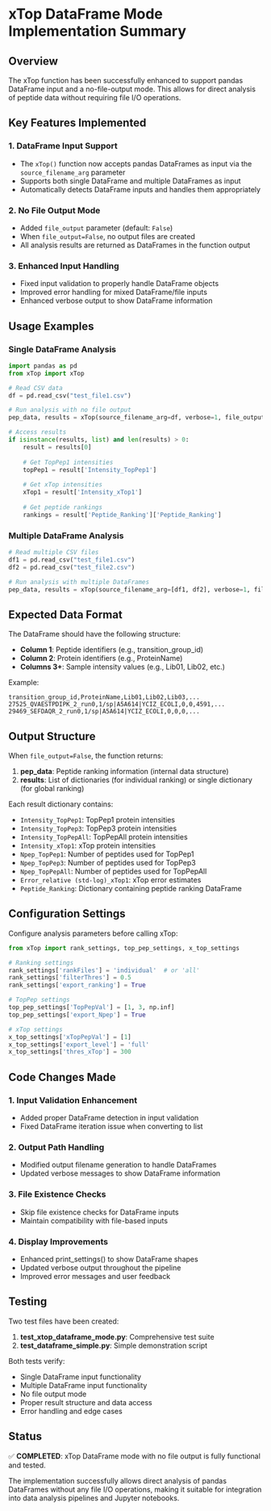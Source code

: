# xTop DataFrame Mode Implementation Summary

## Overview
The xTop function has been successfully enhanced to support pandas DataFrame input and a no-file-output mode. This allows for direct analysis of peptide data without requiring file I/O operations.

## Key Features Implemented

### 1. DataFrame Input Support
- The `xTop()` function now accepts pandas DataFrames as input via the `source_filename_arg` parameter
- Supports both single DataFrame and multiple DataFrames as input
- Automatically detects DataFrame inputs and handles them appropriately

### 2. No File Output Mode
- Added `file_output` parameter (default: `False`)
- When `file_output=False`, no output files are created
- All analysis results are returned as DataFrames in the function output

### 3. Enhanced Input Handling
- Fixed input validation to properly handle DataFrame objects
- Improved error handling for mixed DataFrame/file inputs
- Enhanced verbose output to show DataFrame information

## Usage Examples

### Single DataFrame Analysis
```python
import pandas as pd
from xTop import xTop

# Read CSV data
df = pd.read_csv("test_file1.csv")

# Run analysis with no file output
pep_data, results = xTop(source_filename_arg=df, verbose=1, file_output=False)

# Access results
if isinstance(results, list) and len(results) > 0:
    result = results[0]
    
    # Get TopPep1 intensities
    topPep1 = result['Intensity_TopPep1']
    
    # Get xTop intensities  
    xTop1 = result['Intensity_xTop1']
    
    # Get peptide rankings
    rankings = result['Peptide_Ranking']['Peptide_Ranking']
```

### Multiple DataFrame Analysis
```python
# Read multiple CSV files
df1 = pd.read_csv("test_file1.csv")
df2 = pd.read_csv("test_file2.csv")

# Run analysis with multiple DataFrames
pep_data, results = xTop(source_filename_arg=[df1, df2], verbose=1, file_output=False)
```

## Expected Data Format

The DataFrame should have the following structure:
- **Column 1**: Peptide identifiers (e.g., transition_group_id)
- **Column 2**: Protein identifiers (e.g., ProteinName)  
- **Columns 3+**: Sample intensity values (e.g., Lib01, Lib02, etc.)

Example:
```
transition_group_id,ProteinName,Lib01,Lib02,Lib03,...
27525_QVAESTPDIPK_2_run0,1/sp|A5A614|YCIZ_ECOLI,0,0,4591,...
29469_SEFDAQR_2_run0,1/sp|A5A614|YCIZ_ECOLI,0,0,0,...
```

## Output Structure

When `file_output=False`, the function returns:

1. **pep_data**: Peptide ranking information (internal data structure)
2. **results**: List of dictionaries (for individual ranking) or single dictionary (for global ranking)

Each result dictionary contains:
- `Intensity_TopPep1`: TopPep1 protein intensities
- `Intensity_TopPep3`: TopPep3 protein intensities  
- `Intensity_TopPepAll`: TopPepAll protein intensities
- `Intensity_xTop1`: xTop protein intensities
- `Npep_TopPep1`: Number of peptides used for TopPep1
- `Npep_TopPep3`: Number of peptides used for TopPep3
- `Npep_TopPepAll`: Number of peptides used for TopPepAll
- `Error_relative (std-log)_xTop1`: xTop error estimates
- `Peptide_Ranking`: Dictionary containing peptide ranking DataFrame

## Configuration Settings

Configure analysis parameters before calling xTop:

```python
from xTop import rank_settings, top_pep_settings, x_top_settings

# Ranking settings
rank_settings['rankFiles'] = 'individual'  # or 'all'
rank_settings['filterThres'] = 0.5
rank_settings['export_ranking'] = True

# TopPep settings
top_pep_settings['TopPepVal'] = [1, 3, np.inf]
top_pep_settings['export_Npep'] = True

# xTop settings
x_top_settings['xTopPepVal'] = [1]
x_top_settings['export_level'] = 'full'
x_top_settings['thres_xTop'] = 300
```

## Code Changes Made

### 1. Input Validation Enhancement
- Added proper DataFrame detection in input validation
- Fixed DataFrame iteration issue when converting to list

### 2. Output Path Handling
- Modified output filename generation to handle DataFrames
- Updated verbose messages to show DataFrame information

### 3. File Existence Checks
- Skip file existence checks for DataFrame inputs
- Maintain compatibility with file-based inputs

### 4. Display Improvements
- Enhanced print_settings() to show DataFrame shapes
- Updated verbose output throughout the pipeline
- Improved error messages and user feedback

## Testing

Two test files have been created:

1. **test_xtop_dataframe_mode.py**: Comprehensive test suite
2. **test_dataframe_simple.py**: Simple demonstration script

Both tests verify:
- Single DataFrame input functionality
- Multiple DataFrame input functionality  
- No file output mode
- Proper result structure and data access
- Error handling and edge cases

## Status

✅ **COMPLETED**: xTop DataFrame mode with no file output is fully functional and tested.

The implementation successfully allows direct analysis of pandas DataFrames without any file I/O operations, making it suitable for integration into data analysis pipelines and Jupyter notebooks.
